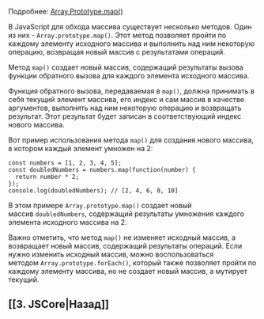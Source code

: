 Подробнее: [Array.Prototype.map()](https://developer.mozilla.org/ru/docs/Web/JavaScript/Reference/Global_Objects/Array/map)

В JavaScript для обхода массива существует несколько методов. Один из них - `Array.prototype.map()`. Этот метод позволяет пройти по каждому элементу исходного массива и выполнить над ним некоторую операцию, возвращая новый массив с результатами операций.

Метод `map()` создает новый массив, содержащий результаты вызова функции обратного вызова для каждого элемента исходного массива.

Функция обратного вызова, передаваемая в `map()`, должна принимать в себя текущий элемент массива, его индекс и сам массив в качестве аргументов, выполнять над ним некоторую операцию и возвращать результат. Этот результат будет записан в соответствующий индекс нового массива.

Вот пример использования метода `map()` для создания нового массива, в котором каждый элемент умножен на 2:

```
const numbers = [1, 2, 3, 4, 5];
const doubledNumbers = numbers.map(function(number) {
  return number * 2;
});
console.log(doubledNumbers); // [2, 4, 6, 8, 10]
```

В этом примере `Array.prototype.map()` создает новый массив `doubledNumbers`, содержащий результаты умножения каждого элемента исходного массива на 2.

Важно отметить, что метод `map()` не изменяет исходный массив, а возвращает новый массив, содержащий результаты операций. Если нужно изменить исходный массив, можно воспользоваться методом `Array.prototype.forEach()`, который также позволяет пройти по каждому элементу массива, но не создает новый массив, а мутирует текущий.

## [[3. JSCore|Назад]]